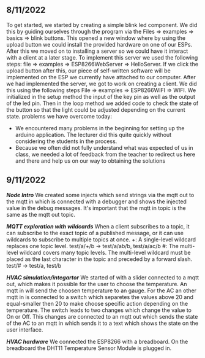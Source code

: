 
 ## 8/11/2022
To get started, we started by creating a simple blink led component. We did this by guiding ourselves through the program via the Files => examples => basics => blink buttons. This opened a new window where by using the upload button we could install the provided hardware on one of our ESPs.
After this we moved on to installing a server so we could have it interact with a client at a later stage. To implement this server we used the following steps: file => examples => ESP8266WebServer => HelloServer. If we click the upload button after this, our piece of self-written software will be implemented on the ESP we currently have attached to our computer.
After we had implemented the server, we got to work on creating a client. We did this using the following steps File => examples => ESP8266WIFI => WIFI. We initialized in the setup method the input of the key pin as well as the output of the led pin. Then in the loop method we added code to check the state of the button so that the light could be adjusted depending on the current state.
problems we have overcome today:
-	We encountered many problems in the beginning for setting up the arduino application. The lecturer did this quite quickly without considering the students in the process.
-	Because we often did not fully understand what was expected of us in class, we needed a lot of feedback from the teacher to redirect us here and there and help us on our way to obtaining the solutions

## 9/11/2022

***Node Intro***
We created some injects which send strings via the mqtt out to the mqtt in which is connected with a debugger and shows the injected value in the debug messages.
It's important that the mqtt in topic is the same as the mqtt out topic. 

***MQTT exploration with wildcards***
When a client subscribes to a topic, it can subscribe to the exact topic of a published message, or it can use wildcards to subscribe to multiple topics at once.
+: A single-level wildcard replaces one topic level. test/a/+/b -> test/a/ab/b, test/a/ac/b
#: The multi-level wildcard covers many topic levels. The multi-level wildcard must be placed as the last character in the topic and preceded by a forward slash. test/# -> test/a, test/b

***HVAC simulation/integartor***
We started of with a slider connected to a mqtt out, which makes it possible for the user to choose the temperature. An mqtt in will send the choosen temperature to an gauge. 
For the AC an other mqtt in is connected to a switch which separetes the values above 20 and equal-smaller then 20 to make choose specific action depending on the temperature. 
The switch leads to two changes which change the value to On or Off. This changes are connected to an mqtt out which sends the state of the AC to an mqtt in which sends it to a text which shows the state on the user interface. 

***HVAC hardware***
We connected the ESP8266 with a breadboard. On the breadboard the DHT11 Temperature Sensor Module is plugged in. 

